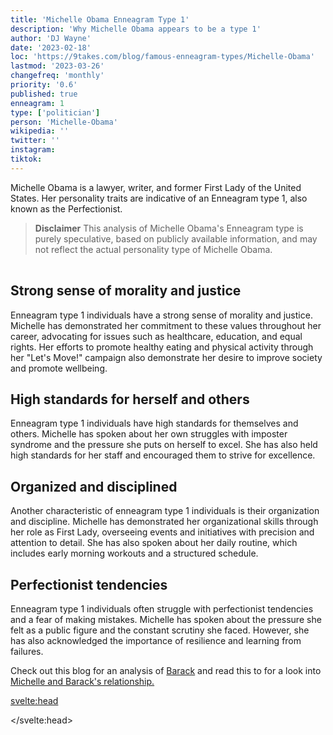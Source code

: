 ```yaml
---
title: 'Michelle Obama Enneagram Type 1'
description: 'Why Michelle Obama appears to be a type 1'
author: 'DJ Wayne'
date: '2023-02-18'
loc: 'https://9takes.com/blog/famous-enneagram-types/Michelle-Obama'
lastmod: '2023-03-26'
changefreq: 'monthly'
priority: '0.6'
published: true
enneagram: 1
type: ['politician']
person: 'Michelle-Obama'
wikipedia: ''
twitter: ''
instagram:
tiktok:
---
```


<script>
	import  PopCard  from "../../../lib/components/atoms/PopCard.svelte";
</script>

<p class="firstLetter">Michelle Obama is a lawyer, writer, and former First Lady of the United States. Her personality traits are indicative of an Enneagram type 1, also known as the Perfectionist.</p>

> **Disclaimer** This analysis of Michelle Obama's Enneagram type is purely speculative, based on publicly available information, and may not reflect the actual personality type of Michelle Obama.

<div
	style="display: flex;
    justify-content: center;
    margin: 1rem 0;
	"
>
	<PopCard
		image={`/types/1s/${'Michelle-Obama'}.webp`}
		showIcon={false}
		displayText="Michelle Obama"
		subtext=""
	/>
</div>

## Strong sense of morality and justice

Enneagram type 1 individuals have a strong sense of morality and justice. Michelle has demonstrated her commitment to these values throughout her career, advocating for issues such as healthcare, education, and equal rights. Her efforts to promote healthy eating and physical activity through her "Let's Move!" campaign also demonstrate her desire to improve society and promote wellbeing.

## High standards for herself and others

Enneagram type 1 individuals have high standards for themselves and others. Michelle has spoken about her own struggles with imposter syndrome and the pressure she puts on herself to excel. She has also held high standards for her staff and encouraged them to strive for excellence.

## Organized and disciplined

Another characteristic of enneagram type 1 individuals is their organization and discipline. Michelle has demonstrated her organizational skills through her role as First Lady, overseeing events and initiatives with precision and attention to detail. She has also spoken about her daily routine, which includes early morning workouts and a structured schedule.

## Perfectionist tendencies

Enneagram type 1 individuals often struggle with perfectionist tendencies and a fear of making mistakes. Michelle has spoken about the pressure she felt as a public figure and the constant scrutiny she faced. However, she has also acknowledged the importance of resilience and learning from failures.

Check out this blog for an analysis of <a href="/blog/famous-enneagram-types/Barack-Obama">Barack</a> and read this to for a look into <a class="external-link" target="_blank" rel="noopener noreferrer" href="https://www.truity.com/blog/what-obamas-can-teach-us-about-type-1type-9-enneagram-couple">Michelle and Barack's relationship.</a>

<svelte:head>

</svelte:head>
